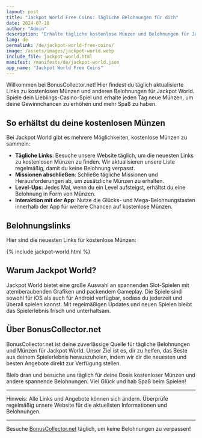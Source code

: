```yaml
---
layout: post
title: "Jackpot World Free Coins: Tägliche Belohnungen für dich"
date: 2024-07-18
author: "Admin"
description: "Erhalte tägliche kostenlose Münzen und Belohnungen für Jackpot World. Bleib auf dem Laufenden mit den neuesten Angeboten."
lang: de
permalink: /de/jackpot-world-free-coins/
image: /assets/images/jackpot-world.webp
include_file: jackpot-world.html
manifest: /manifests/de/jackpot-world.json
app_name: "Jackpot World Free Coins"
---
```


Willkommen bei BonusCollector.net! Hier findest du täglich aktualisierte Links zu kostenlosen Münzen und anderen Belohnungen für Jackpot World. Spiele dein Lieblings-Casino-Spiel und erhalte jeden Tag neue Münzen, um deine Gewinnchancen zu erhöhen und mehr Spaß zu haben.

## So erhältst du deine kostenlosen Münzen

Bei Jackpot World gibt es mehrere Möglichkeiten, kostenlose Münzen zu sammeln:

- **Tägliche Links**: Besuche unsere Website täglich, um die neuesten Links zu kostenlosen Münzen zu finden. Wir aktualisieren unsere Liste regelmäßig, damit du keine Belohnung verpasst.
- **Missionen abschließen**: Schließe tägliche Missionen und Herausforderungen ab, um zusätzliche Münzen zu erhalten.
- **Level-Ups**: Jedes Mal, wenn du ein Level aufsteigst, erhältst du eine Belohnung in Form von Münzen.
- **Interaktion mit der App**: Nutze die Glücks- und Mega-Belohnungstasten innerhalb der App für weitere Chancen auf kostenlose Münzen.

## Belohnungslinks

Hier sind die neuesten Links für kostenlose Münzen:

{% include jackpot-world.html %}

## Warum Jackpot World?

Jackpot World bietet eine große Auswahl an spannenden Slot-Spielen mit atemberaubenden Grafiken und packendem Gameplay. Die Spiele sind sowohl für iOS als auch für Android verfügbar, sodass du jederzeit und überall spielen kannst. Mit regelmäßigen Updates und neuen Spielen bleibt das Spielerlebnis frisch und unterhaltsam.

## Über BonusCollector.net

BonusCollector.net ist deine zuverlässige Quelle für tägliche Belohnungen und Münzen für Jackpot World. Unser Ziel ist es, dir zu helfen, das Beste aus deinem Spielerlebnis herauszuholen, indem wir dir die neuesten und besten Angebote direkt zur Verfügung stellen.

Bleib dran und besuche uns täglich für deine Dosis kostenloser Münzen und andere spannende Belohnungen. Viel Glück und hab Spaß beim Spielen!

---
Hinweis: Alle Links und Angebote können sich ändern. Überprüfe regelmäßig unsere Website für die aktuellsten Informationen und Belohnungen.

---

Besuche [BonusCollector.net](https://www.bonuscollector.net/de/) täglich, um keine Belohnungen zu verpassen!